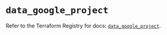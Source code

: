 # `data_google_project`

Refer to the Terraform Registry for docs: [`data_google_project`](https://registry.terraform.io/providers/hashicorp/google/6.15.0/docs/data-sources/project).
